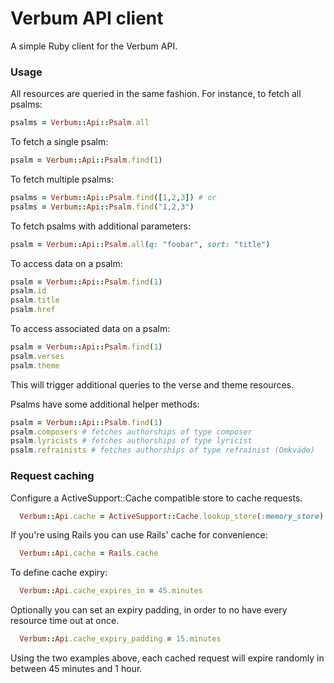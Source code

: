 # Verbum API client

A simple Ruby client for the Verbum API.

### Usage

All resources are queried in the same fashion. For instance, to fetch all psalms:

```ruby
psalms = Verbum::Api::Psalm.all
```

To fetch a single psalm:

```ruby
psalm = Verbum::Api::Psalm.find(1)
```

To fetch multiple psalms:

```ruby
psalms = Verbum::Api::Psalm.find([1,2,3]) # or
psalms = Verbum::Api::Psalm.find("1,2,3")
```

To fetch psalms with additional parameters:

```ruby
psalm = Verbum::Api::Psalm.all(q: "foobar", sort: "title")
```

To access data on a psalm:

```ruby
psalm = Verbum::Api::Psalm.find(1)
psalm.id
psalm.title
psalm.href
```

To access associated data on a psalm:

```ruby
psalm = Verbum::Api::Psalm.find(1)
psalm.verses
psalm.theme
```

This will trigger additional queries to the verse and theme resources.

Psalms have some additional helper methods:

```ruby
psalm = Verbum::Api::Psalm.find(1)
psalm.composers # fetches authorships of type composer
psalm.lyricists # fetches authorships of type lyricist
psalm.refrainists # fetches authorships of type refrainist (Omkväde)
```

### Request caching

Configure a ActiveSupport::Cache compatible store to cache requests.

```ruby
  Verbum::Api.cache = ActiveSupport::Cache.lookup_store(:memory_store)
```

If you're using Rails you can use Rails' cache for convenience:

```ruby
  Verbum::Api.cache = Rails.cache
```

To define cache expiry:

```ruby
  Verbum::Api.cache_expires_in = 45.minutes
```

Optionally you can set an expiry padding, in order to no have
every resource time out at once.

```ruby
  Verbum::Api.cache_expiry_padding = 15.minutes
```

Using the two examples above, each cached request will expire randomly in
between 45 minutes and 1 hour.
